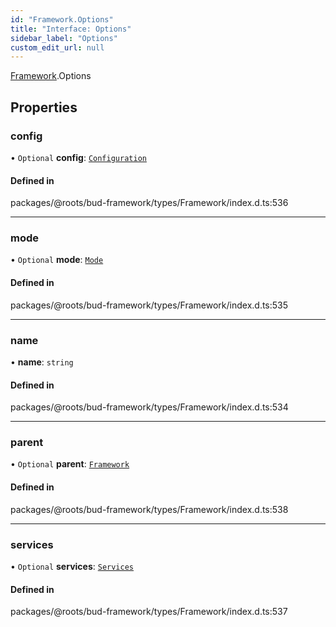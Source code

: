 ```yaml
---
id: "Framework.Options"
title: "Interface: Options"
sidebar_label: "Options"
custom_edit_url: null
---
```


[Framework](../namespaces/Framework.md).Options

## Properties

### config

• `Optional` **config**: [`Configuration`](Configuration.md)

#### Defined in

packages/@roots/bud-framework/types/Framework/index.d.ts:536

___

### mode

• `Optional` **mode**: [`Mode`](../namespaces/Framework.md#mode)

#### Defined in

packages/@roots/bud-framework/types/Framework/index.d.ts:535

___

### name

• **name**: `string`

#### Defined in

packages/@roots/bud-framework/types/Framework/index.d.ts:534

___

### parent

• `Optional` **parent**: [`Framework`](../classes/Framework.md)

#### Defined in

packages/@roots/bud-framework/types/Framework/index.d.ts:538

___

### services

• `Optional` **services**: [`Services`](Framework.Services.md)

#### Defined in

packages/@roots/bud-framework/types/Framework/index.d.ts:537
